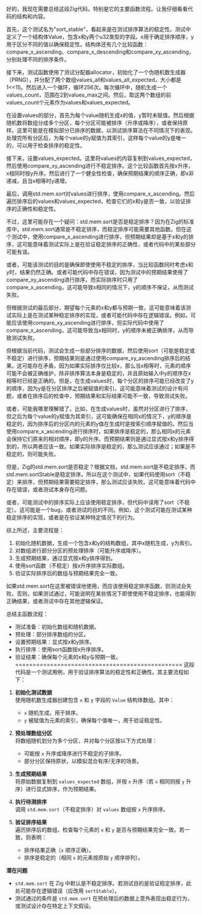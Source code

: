 好的，我现在需要总结这段Zig代码，特别是它的主要函数流程。让我仔细看看代码的结构和内容。

首先，这个测试名为"sort_stable"，看起来是在测试排序算法的稳定性。测试中定义了一个结构体Value，包含x和y两个u32类型的字段。x用于确定排序顺序，y用于区分不同的值以确保稳定性。结构体还有几个比较函数：compare_x_ascending、compare_x_descending和compare_xy_ascending，分别处理不同的排序条件。

接下来，测试函数使用了测试分配器allocator，初始化了一个伪随机数生成器（PRNG），并分配了两个数组values_all和values_all_expected，大小都是1<<15。然后进入一个循环，循环256次。每次循环中，随机生成一个values_count，范围在2到values_max之间。然后，取这两个数组的前values_count个元素作为values和values_expected。

在设置values的部分，首先为每个value随机生成x的值，y暂时未赋值。然后根据随机数将数组分成多个分区，每个分区可能被排序（升序或降序），或者保持原样。这里可能是在模拟部分已排序的数据，以测试排序算法在不同情况下的表现。处理完所有分区后，为每个value的y赋值为其索引，这样每个value的y是唯一的，可以用于检查排序的稳定性。

接下来，设置values_expected。这里将values的内容复制到values_expected，然后使用compare_xy_ascending进行不稳定排序。这个比较函数首先按x升序，x相同时按y升序。然后进行了一个健全性检查，确保预期结果的顺序正确，即x非递减，且当x相等时y递增。

最后，调用std.mem.sort对values进行排序，使用compare_x_ascending。然后遍历排序后的values和values_expected，检查它们的x和y是否一致，以验证排序的正确性和稳定性。

不过，这里可能存在一个疑问：std.mem.sort是否是稳定排序？因为在Zig的标准库中，std.mem.sort通常是不稳定排序，而稳定排序可能需要其他函数。但在这个测试中，使用compare_x_ascending进行排序，但预期结果却是基于x和y的排序，这可能意味着测试实际上是在验证稳定排序的正确性，或者代码中的某些部分可能有误。

或者，可能该测试的目的是确保即使使用不稳定的排序，当比较函数同时考虑x和y时，结果仍然正确。或者可能代码中存在错误，因为测试中的预期结果使用了compare_xy_ascending进行排序，而实际排序时只用了compare_x_ascending，这可能导致x相同的情况下，y的顺序不保证，从而测试失败。

但根据测试的最后部分，期望每个元素的x和y都与预期一致，这可能意味着该测试实际上是在测试某种稳定排序的实现，或者可能代码中存在逻辑错误。例如，可能应该使用compare_xy_ascending进行排序，但实际代码中使用了compare_x_ascending，这可能导致当x相同时，y的顺序未被正确排序，从而导致测试失败。

但根据当前代码，测试会生成一些部分排序的数据，然后使用sort（可能是稳定或不稳定）进行排序，预期结果则是通过使用compare_xy_ascending排序后的结果。这可能存在矛盾，因为如果实际排序仅比较x，那么当x相等时，元素的顺序可能不会被正确维护，除非排序算法本身是稳定的，并且原始输入中y的顺序在x相等时已经是正确的。但是，在生成values时，每个分区的排序可能已经改变了y的顺序，因为y是在分区排序之后被赋值的索引。这可能意味着测试的设计有问题，或者在排序后的检查中，预期结果和实际结果可能不一致，导致测试失败。

或者，可能我哪里理解错了。比如，在生成values时，虽然对分区进行了排序，但之后为每个value的y赋值为其索引，这可能确保在相同x的情况下，y的顺序是稳定的，因为排序后的分区内的元素的y值在生成时是按索引顺序赋值的。然后当使用compare_x_ascending进行排序时，如果排序是稳定的，那么相同x的元素会保持它们原来的相对顺序，即y的升序。而预期结果则是通过显式按x和y排序得到的，所以两者应该一致。如果实际排序是稳定的，那么测试应该通过；如果是不稳定的，则可能失败。

但是，Zig的std.mem.sort是否稳定？根据文档，std.mem.sort是不稳定排序，而std.mem.sortStable是稳定排序。所以在这个测试中，如果代码使用sort（不稳定）来排序，但预期结果需要稳定排序，那么测试应该失败。这可能意味着代码中存在错误，或者测试本身存在问题。

或者，可能测试中的排序实际上应该使用稳定排序，但代码中误用了sort（不稳定）。这可能是一个bug，或者测试的目的不同。例如，这个测试可能在测试某种稳定排序的实现，或者是在验证某种特定情况下的行为。

综上所述，主要流程是：

1. 初始化随机数据，生成一个包含x和y的结构数组，其中x随机生成，y为索引。
2. 对数组进行部分分区的预处理排序（可能升序或降序）。
3. 生成预期结果，通过显式按x和y排序得到。
4. 使用sort函数（不稳定）按x升序排序实际数组。
5. 验证实际排序后的数组与预期结果完全一致。

如果std.mem.sort在这里被错误地使用，而应该使用稳定排序函数，则测试会失败。否则，如果测试通过，可能说明在某些情况下即使使用不稳定排序，也能得到正确结果，或者测试中存在其他逻辑保证。

总结主函数流程：

- 测试准备：初始化数组和随机数据。
- 预处理：部分排序数组的分区。
- 设置预期结果：显式按x和y排序。
- 执行排序：使用sort函数按x升序排序。
- 验证结果：确保每个元素的x和y与预期一致。
================================================
这段代码是一个测试用例，用于验证排序算法的稳定性和正确性。其主要流程如下：

1. **初始化测试数据**  
   使用随机数生成器创建包含 `x` 和 `y` 字段的 `Value` 结构体数组。其中：
   - `x` 随机生成，用于排序。
   - `y` 被赋值为元素的索引，确保每个值唯一，用于验证稳定性。

2. **预处理数组分区**  
   将数组随机划分为多个分区，并对每个分区按以下方式处理：
   - 可能按 `x` 升序或降序进行不稳定的子排序。
   - 部分分区保持原状，以模拟混合有序/无序的场景。

3. **生成预期结果**  
   将原始数据复制到 `values_expected` 数组，并按 `x` 升序（若 `x` 相同则按 `y` 升序）进行显式排序，作为预期结果。

4. **执行待测排序**  
   调用 `std.mem.sort`（不稳定排序）对 `values` 数组按 `x` 升序排序。

5. **验证排序结果**  
   遍历排序后的数组，检查每个元素的 `x` 和 `y` 是否与预期结果完全一致。若一致，则表明：
   - 排序结果正确（`x` 顺序正确）。
   - 排序是稳定的（相同 `x` 的元素按原始 `y` 顺序排列）。

**潜在问题**  
- `std.mem.sort` 在 Zig 中默认是不稳定排序。若测试目的是验证稳定排序，此处可能存在逻辑错误（应改用 `sortStable`）。
- 测试通过的条件是 `std.mem.sort` 在预处理后的数据上意外表现出稳定行为，或测试设计存在特定上下文假设。